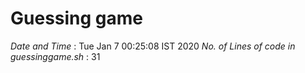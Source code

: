 # Guessing game
*Date and Time* :
Tue Jan  7 00:25:08 IST 2020
*No. of Lines of code in guessinggame.sh* :
31
